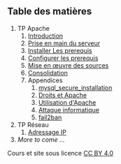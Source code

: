 ## Table des matières
1. TP Apache
	1. [Introduction](./CoursApache/Chapitres/01-Introduction.md)
	2. [Prise en main du serveur](./CoursApache/Chapitres/02-Prise%20en%20main%20du%20serveur.md)
	3. [Installer Les prerequis](./CoursApache/Chapitres/03-Installer%20Les%20prerequis)
	4. [Configurer les prerequis](./CoursApache/Chapitres/04-Configurer%20les%20prerequis.md)
	5. [Mise en œuvre des sources](./CoursApache/Chapitres/05-Deployer%20les%20sources.md)
	6. [Consolidation](./CoursApache/Chapitres/06-Consolidation.md)
	7. Appendices
		1. [mysql_secure_installation](./Appendices/App.01%20mysql_secure_installation.md)
		2. [Droits et Apache](./Appendices/App.02%20droits%20et%20Apache.md)
		3. [Utilisation d'Apache](./Appendices/App.03%20Apache.md)
		4. [Attaque informatique](./Appendices/App.04%20attaque%20informatique.md)
		5. [fail2ban](./Appendices/App.05%20fail2ban.md)
2. TP Réseau
	1. [Adressage IP](./CoursReseau/Chapitres/01-Adressage%20IP.md)
3. *More to come …*
 
Cours et site sous licence [CC BY 4.0](https://creativecommons.org/licenses/by/4.0/deed.fr)





